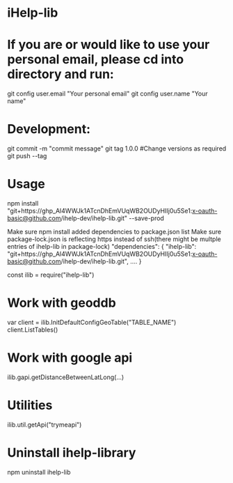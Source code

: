 # iHelp-lib

# If you are or would like to use your personal email, please cd into directory and run:
  git config user.email "Your personal email"
  git config user.name "Your name"


# Development:
  git commit -m "commit message"
  git tag 1.0.0 #Change versions as required
  git push --tag


# Usage
  npm install "git+https://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:x-oauth-basic@github.com/ihelp-dev/ihelp-lib.git" --save-prod

  Make sure npm install added dependencies to package.json list
  Make sure package-lock.json is reflecting https instead of ssh(there might be multple entries of ihelp-lib in package-lock)
   "dependencies": {
      "ihelp-lib": "git+https://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:x-oauth-basic@github.com/ihelp-dev/ihelp-lib.git",
      ....
   }
  
  const ilib = require("ihelp-lib")
  # Work with geoddb
  var client = ilib.InitDefaultConfigGeoTable("TABLE_NAME")
  client.ListTables()

  # Work with google api
  ilib.gapi.getDistanceBetweenLatLong(...)

  # Utilities
  ilib.util.getApi("trymeapi")

  # Uninstall ihelp-library
  npm uninstall ihelp-lib

